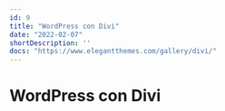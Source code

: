 ```yaml
---
id: 9
title: "WordPress con Divi"
date: "2022-02-07"
shortDescription: ''
docs: "https://www.elegantthemes.com/gallery/divi/"
---
```


# WordPress con Divi
